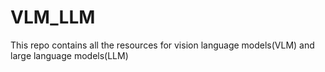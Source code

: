 # VLM_LLM
This repo contains all the resources for vision language models(VLM) and large language models(LLM)
